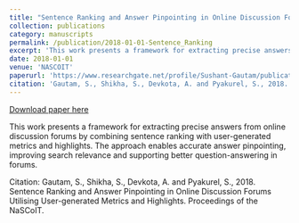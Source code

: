 ```yaml
---
title: "Sentence Ranking and Answer Pinpointing in Online Discussion Forums Utilizing User-generated Metrics and Highlights"
collection: publications
category: manuscripts
permalink: /publication/2018-01-01-Sentence_Ranking
excerpt: 'This work presents a framework for extracting precise answers from online discussion forums by combining sentence ranking with user-generated metrics and highlights. The approach enables accurate answer pinpointing, improving search relevance and supporting better question-answering in forums.'
date: 2018-01-01
venue: 'NASCOIT'
paperurl: 'https://www.researchgate.net/profile/Sushant-Gautam/publication/330041750_Sentence_Ranking_and_Answer_Pinpointing_in_Online_Discussion_Forums_Utilising_User-generated_Metrics_and_Highlights/links/5c2b76e3a6fdccfc70761dd3/Sentence-Ranking-and-Answer-Pinpointing-in-Online-Discussion-Forums-Utilising-User-generated-Metrics-and-Highlights.pdf'
citation: 'Gautam, S., Shikha, S., Devkota, A. and Pyakurel, S., 2018. Sentence Ranking and Answer Pinpointing in Online Discussion Forums Utilising User-generated Metrics and Highlights. Proceedings of the NaSCoIT.'
---
```


<a href='https://www.researchgate.net/profile/Sushant-Gautam/publication/330041750_Sentence_Ranking_and_Answer_Pinpointing_in_Online_Discussion_Forums_Utilising_User-generated_Metrics_and_Highlights/links/5c2b76e3a6fdccfc70761dd3/Sentence-Ranking-and-Answer-Pinpointing-in-Online-Discussion-Forums-Utilising-User-generated-Metrics-and-Highlights.pdf'>Download paper here</a>

This work presents a framework for extracting precise answers from online discussion forums by combining sentence ranking with user-generated metrics and highlights. The approach enables accurate answer pinpointing, improving search relevance and supporting better question-answering in forums.

Citation: Gautam, S., Shikha, S., Devkota, A. and Pyakurel, S., 2018. Sentence Ranking and Answer Pinpointing in Online Discussion Forums Utilising User-generated Metrics and Highlights. Proceedings of the NaSCoIT.